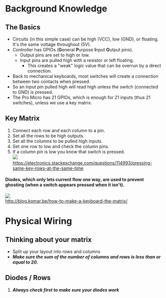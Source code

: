 # Background Knowledge
## The Basics
* Circuits (in this simple case) can be high (VCC), low (GND), or floating. It's the same voltage throughout (5V).
* Controller has GPIOs (**G**eneral **P**urpose **I**nput **O**utput pins).
   * Output pins are set to high or low.
   * Input pins are pulled high with a resistor or left floating.
      * This creates a "weak" logic value that can be overrun by a direct connection.
* Back to mechanical keyboards, most switches will create a connection between two contacts when pressed.
* So an input pin pulled high will read high unless the switch (connected to GND) is pressed.
* The Pro Micro has 21 GPIOs, which is enough for 21 inputs (thus 21 switches), unless we use a key matrix.
## Key Matrix
1. Connect each row and each column to a pin.
2. Set all the rows to be high outputs.
3. Set all the columns to be pulled high inputs.
4. Set one row to low and check the column pins.
5. If a column pin is low you know that switch is pressed.   
![](https://i.stack.imgur.com/No6u5.gif)   
https://electronics.stackexchange.com/questions/114993/pressing-same-key-rows-at-the-same-time   
#### Diodes, which only lets current flow one way, are used to prevent ghosting (when a switch appears pressed when it isn't).   
![](http://blog.komar.be/wp-content/uploads/2013/09/e.png)   
http://blog.komar.be/how-to-make-a-keyboard-the-matrix/
# Physical Wiring
## Thinking about your matrix
* Split up your layout into rows and columns
* ***Make sure the sum of the number of columns and rows is less than or equal to 20.***
## Diodes / Rows
1. ***Always check first to make sure your diodes work***